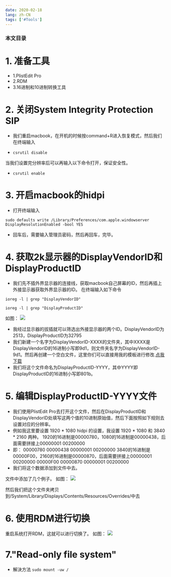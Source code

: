 ```yaml
---
date: 2020-02-18
lang: zh-CN
tags: ['#Tools']
---
```


### 本文目录
<!-- toc -->

# 1. 准备工具
- 1.PlistEdit Pro
- 2.RDM
- 3.16进制和10进制转换工具


# 2. 关闭System Integrity Protection SIP
- 我们重启macbook，在开机的时候按command+R进入恢复模式，然后我们在终端输入

- `csrutil disable`

当我们设置完分辨率后可以再输入以下命令打开，保证安全性。

- `csrutil enable`

# 3. 开启macbook的hidpi
- 打开终端输入

`sudo defaults write /Library/Preferences/com.apple.windowserver DisplayResolutionEnabled -bool YES`
- 回车后，需要输入管理员密码，然后再回车，完毕。

# 4. 获取2k显示器的DisplayVendorID和DisplayProductID
- 我们先不插外界显示器的连接线，获取macbook自己屏幕的ID，然后再插上外接显示器获取外界显示器的ID。
在终端输入如下命令

`ioreg -l | grep "DisplayVendorID"`

`ioreg -l | grep "DisplayProductID"`

如图：
![](http://ww1.sinaimg.cn/large/7c2d7f0egy1ftvh2a3ui9j20yi0ne7a5.jpg)

- 我经过显示器的拔插就可以筛选出外接显示器的两个ID。DisplayVendorID为2513，DisplayProductID为32795
- 我们新建一个名字为DisplayVendorID-XXXX的文件夹，其中XXXX是DisplayVendorID的16进制小写即9d1，则文件夹名字为DisplayVendorID-9d1。然后再创建一个空白文件，这里你们可以直接用我的模板进行修改.[点我下载](https://www.ianisme.com/download/201803/DisplayVendorID-9d1.zip)
- 我们将这个文件命名为DisplayProductID-YYYY，其中YYYY即DisplayProductID的16进制小写即801b。

# 5. 编辑DisplayProductID-YYYY文件
- 我们使用PlistEdit Pro去打开这个文件，然后在DisplayProductID和DisplayVendorID处填写这两个值的10进制原始值，然后下面按照如下规则去设置对应的分辨率。
- 例如我这里要设置 1920 * 1080 hidpi 的设置，我设置 1920 * 1080 和 3840 * 2160 两种。
1920的16进制是00000780，1080的16进制是00000438，后面需要拼接上00000001 00200000
- 即：
00000780 00000438 00000001 00200000
3840的16进制是00000F00，2160的16进制是00000870，后面需要拼接上00000001 00200000
00000F00 00000870 00000001 00200000
- 我们将这个数据添加到文件中去。

文件中添加了几个例子。
如图：
![](http://ww1.sinaimg.cn/large/7c2d7f0egy1ftvh44en6oj211k0za17j.jpg)

然后我们把这个文件夹拷贝到/System/Library/Displays/Contents/Resources/Overrides/中去

# 6. 使用RDM进行切换
重启系统打开RDM，这就可以进行切换了。
如图：
![](http://ww1.sinaimg.cn/large/7c2d7f0egy1ftvh4xp761j20d409wad7.jpg)

# 7."Read-only file system"
- 解決方法
`sudo mount -uw /`